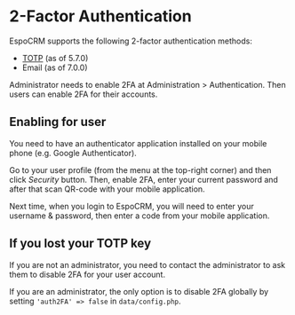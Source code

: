 # 2-Factor Authentication

EspoCRM supports the following 2-factor authentication methods: 

* [TOTP](https://en.wikipedia.org/wiki/Time-based_One-time_Password_algorithm) (as of 5.7.0)
* Email (as of 7.0.0)

Administrator needs to enable 2FA at Administration > Authentication. Then users can enable 2FA for their accounts.

## Enabling for user

You need to have an authenticator application installed on your mobile phone (e.g. Google Authenticator).

Go to your user profile (from the menu at the top-right corner) and then click *Security* button. Then, enable 2FA, enter your current password and after that scan QR-code with your mobile application.

Next time, when you login to EspoCRM, you will need to enter your username & password, then enter a code from your mobile application.

## If you lost your TOTP key

If you are not an administrator, you need to contact the administrator to ask them to disable 2FA for your user account.

If you are an administrator, the only option is to disable 2FA globally by setting `'auth2FA' => false` in `data/config.php`.
